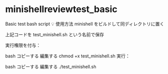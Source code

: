 # minishellreviewtest_basic
Basic test bash script
💡 使用方法
minishell をビルドして同ディレクトリに置く

上記コードを test_minishell.sh という名前で保存

実行権限を付与：

bash
コピーする
編集する
chmod +x test_minishell.sh
実行：

bash
コピーする
編集する
./test_minishell.sh
